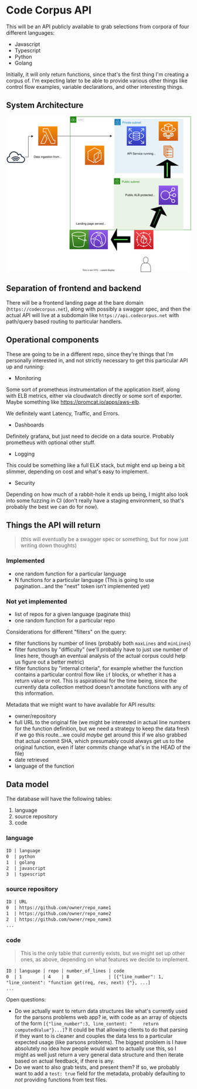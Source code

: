 # Code Corpus API

This will be an API publicly available to grab selections from corpora of four different languages:

- Javascript
- Typescript
- Python
- Golang

Initially, it will only return functions, since that's the first thing I'm creating a corpus of. I'm expecting later to be able to provide various other things like control flow examples, variable declarations, and other interesting things.

## System Architecture

![Initial system design](./system_design.svg)

## Separation of frontend and backend

There will be a frontend landing page at the bare domain (`https://codecorpus.net`), along with possibly a swagger spec, and then the actual API will live at a subdomain like `https://api.codecorpus.net` with path/query based routing to particular handlers.

## Operational components

These are going to be in a different repo, since they're things that I'm personally interested in, and not strictly necessary to get this particular API up and running:

- Monitoring

Some sort of prometheus instrumentation of the application itself, along with ELB metrics, either via cloudwatch directly or some sort of exporter. Maybe something like https://promcat.io/apps/aws-elb.

We definitely want Latency, Traffic, and Errors.

- Dashboards

Definitely grafana, but just need to decide on a data source. Probably prometheus with optional other stuff.

- Logging

This could be something like a full ELK stack, but might end up being a bit slimmer, depending on cost and what's easy to implement.

- Security

Depending on how much of a rabbit-hole it ends up being, I might also look into some fuzzing in CI (don't really have a staging environment, so that's probably the best we can do for now).

## Things the API will return

> (this will eventually be a swagger spec or something, but for now just writing down thoughts)


### Implemented

- one random function for a particular language
- N functions for a particular language (This is going to use pagination...and the "next" token isn't implemented yet)


### Not yet implemented

- list of repos for a given language (paginate this)
- one random function for a particular repo

Considerations for different "filters" on the query:

- filter functions by number of lines (probably both `maxLines` and `minLines`)
- filter functions by "difficulty" (we'll probably have to just use number of lines here, though an eventual analysis of the actual corpus could help us figure out a better metric)
- filter functions by "internal criteria", for example whether the function contains a particular control flow like `if` blocks, or whether it has a return value or not. This is aspirational for the time being, since the currently data collection method doesn't annotate functions with any of this information.

Metadata that we might want to have available for API results:

- owner/repository
- full URL to the original file (we might be interested in actual line numbers for the function definition, but we need a strategy to keep the data fresh if we go this route...we could _maybe_ get around this if we also grabbed that actual commit SHA, which presumably could always get us to the original function, even if later commits change what's in the HEAD of the file)
- date retrieved
- language of the function

## Data model

The database will have the following tables:

1) language
2) source repository
3) code

### language

```
ID | language
0  | python
1  | golang
2  | javascript
3  | typescript
```

### source repository

```
ID | URL
0  | https://github.com/owner/repo_name1
1  | https://github.com/owner/repo_name2
2  | https://github.com/owner/repo_name3
...
```

### code

> This is the only table that currently exists, but we might set up other ones, as above, depending on what features we decide to implement.

```
ID | language | repo | number_of_lines | code
0  | 1        | 4    | 8               | [{"line_number": 1, "line_content": "function get(req, res, next) {"}, ...]
...
```


Open questions:

- Do we actually want to return data structures like what's currently used for the parsons problems web app? ie, with code as an array of objects of the form `[{"line_number":3, line_content: "    return computedValue"}...]`? It could be that allowing clients to do that parsing if they want to is cleaner and couples the data less to a particular expected usage (like parsons problems). The biggest problem is I have absolutely no idea how people would want to actually use this, so I might as well just return a very general data structure and then iterate based on actual feedback, if there is any.
- Do we want to also grab tests, and present them? If so, we probably want to add a `test: true` field for the metadata, probably defaulting to _not_ providing functions from test files.
